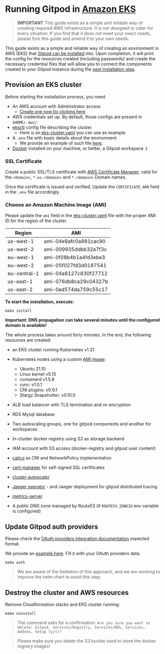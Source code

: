 # Running Gitpod in [Amazon EKS](https://aws.amazon.com/en/eks/)

> **IMPORTANT** This guide exists as a simple and reliable way of creating required AWS infrastructure. It
> is not designed to cater for every situation. If you find that it does not meet your exact needs,
> please fork this guide and amend it to your own needs.

This guide exists as a simple and reliable way of creating an environment in AWS (EKS) that [Gitpod can
be installed](https://www.gitpod.io/docs/self-hosted/latest/getting-started#step-4-install-gitpod) into. Upon completion, it will print the config for the resources created (including passwords) and create the necessary credential files that will allow you to connect the components created to your Gitpod instance during the [next installation step](https://www.gitpod.io/docs/self-hosted/latest/getting-started#step-4-install-gitpod).

## Provision an EKS cluster

Before starting the installation process, you need:

- An AWS account with Administrator access
  - [Create one now by clicking here](https://aws.amazon.com/getting-started/)
- AWS credentials set up. By default, those configs are present in `$HOME/.aws/`.
- [eksctl](https://eksctl.io/) config file describing the cluster.
  - Here is an [eks-cluster.yaml](eks-cluster.yaml) you can use as example.
- A `.env` file with basic details about the environment.
  - We provide an example of such file [here](.env.example).
- [Docker](https://docs.docker.com/engine/install/) installed on your machine, or better, a Gitpod workspace :)

### SSL Certificate

Create a public SSL/TLS certificate with [AWS Certificate Manager](https://aws.amazon.com/en/certificate-manager/),
valid for the `<domain>`, `*.ws.<domain>` and `*.<domain>` Domain names.

Once the certificate is issued and verified, Update the `CERTIFICATE_ARN` field in the `.env` file accordingly.

### Choose an Amazon Machine Image (AMI)

Please update the `ami` field in the [eks-cluster.yaml](eks-cluster.yaml) file with the proper AMI ID for the region of the cluster.

| Region       | AMI                   |
| ------------ | --------------------- |
| us-west-1    | ami-04e9afc0a981cac90 |
| us-west-2    | ami-009935ddbb32a7f3c |
| eu-west-1    | ami-0f08b4b1a4fd3ebe3 |
| eu-west-2    | ami-05f027fd3d0187541 |
| eu-central-1 | ami-04a8127c830f27712 |
| us-east-1    | ami-076db8ca29c04327b |
| us-east-2    | ami-0ad574da759c55c17 |

**To start the installation, execute:**

```shell
make install
```

**Important: DNS propagation can take several minutes until the configured domain is available!**

The whole process takes around forty minutes. In the end, the following resources are created:

- an EKS cluster running Kubernetes v1.21
- Kubernetes nodes using a custom [AMI image](https://github.com/gitpod-io/amazon-eks-custom-amis/tree/gitpod):
  - Ubuntu 21.10
  - Linux kernel v5.13
  - containerd v1.5.8
  - runc: v1.0.1
  - CNI plugins: v0.9.1
  - Stargz Snapshotter: v0.10.0

- ALB load balancer with TLS termination and re-encryption
- RDS Mysql database
- Two autoscaling groups, one for gitpod components and another for workspaces
- In-cluster docker registry using S3 as storage backend
- IAM account with S3 access (docker-registry and gitpod user content)
- [calico](https://docs.projectcalico.org) as CNI and NetworkPolicy implementation
- [cert-manager](https://cert-manager.io/) for self-signed SSL certificates
- [cluster-autoscaler](https://github.com/kubernetes/autoscaler/tree/master/cluster-autoscaler)
- [Jaeger operator](https://github.com/jaegertracing/helm-charts/tree/main/charts/jaeger-operator) - and Jaeger deployment for gitpod distributed tracing
- [metrics-server](https://github.com/kubernetes-sigs/metrics-server)
- A public DNS zone managed by Route53 (if `ROUTE53_ZONEID` env variable is configured)


## Update Gitpod auth providers

Please check the [OAuth providers integration documentation](https://www.gitpod.io/docs/self-hosted/latest/configuration/authentication) expected format.

We provide an [example here](./auth-providers-patch.yaml). Fill it with your OAuth providers data.

```console
make auth
```

> We are aware of the limitation of this approach, and we are working to improve the helm chart to avoid this step.

## Destroy the cluster and AWS resources

Remove Cloudformation stacks and EKS cluster running:

```shell
make uninstall
```

> The command asks for a confirmation:
> `Are you sure you want to delete: Gitpod, Services/Registry, Services/RDS, Services, Addons, Setup (y/n)?`

> Please make sure you delete the S3 bucket used to store the docker registry images!

